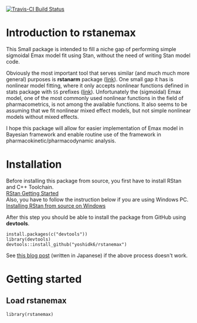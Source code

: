 [![Travis-CI Build Status](https://travis-ci.org/yoshidk6/rstanemax.svg?branch=master)](https://travis-ci.org/yoshidk6/rstanemax)


# Introduction to __rstanemax__

This Small package is intended to fill a niche gap of performing simple sigmoidal Emax model fit using Stan, without the need of writing Stan model code.

Obviously the most important tool that serves similar (and much much more general) purposes is __rstanarm__ package ([link](https://mc-stan.org/users/interfaces/rstanarm)). One small gap it has is nonlinear model fitting, where it only accepts nonlinear functions defined in stats package with `SS` prefixes ([link](http://mc-stan.org/rstanarm/articles/glmer.html#relationship-to-nlmer)). 
Unfortunately the (sigmoidal) Emax model, one of the most commonly used nonlinear functions in the field of pharmacometrics, is not among the available functions.
It also seems to be assuming that we fit nonlinear mixed effect models, but not simple nonlinear models without mixed effects. 

I hope this package will allow for easier implementation of Emax model in Bayesian framework and enable routine use of the framework in pharmacokinetic/pharmacodynamic analysis.


# Installation
Before installing this package from source, you first have to install RStan and C++ Toolchain.  
[RStan Getting Started](https://github.com/stan-dev/rstan/wiki/RStan-Getting-Started)  
Also, you have to follow the instruction below if you are using Windows PC.  
[Installing RStan from source on Windows](https://github.com/stan-dev/rstan/wiki/Installing-RStan-from-source-on-Windows)  

After this step you should be able to install the package from GitHub using __devtools__.

```
install.packages(c("devtools"))
library(devtools)
devtools::install_github("yoshidk6/rstanemax")
```

See [this blog post](http://yoshidk6.hatenablog.com/entry/2019/02/19/061100) (written in Japanese) if the above process doesn't work. 


# Getting started

## Load __rstanemax__
```
library(rstanemax)
```





